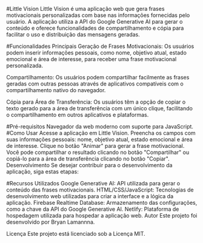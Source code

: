#Little Vision
Little Vision é uma aplicação web que gera frases motivacionais personalizadas com base nas informações fornecidas pelo usuário. A aplicação utiliza a API do Google Generative AI para gerar o conteúdo e oferece funcionalidades de compartilhamento e cópia para facilitar o uso e distribuição das mensagens geradas.

#Funcionalidades Principais
Geração de Frases Motivacionais: Os usuários podem inserir informações pessoais, como nome, objetivo atual, estado emocional e área de interesse, para receber uma frase motivacional personalizada.

Compartilhamento: Os usuários podem compartilhar facilmente as frases geradas com outras pessoas através de aplicativos compatíveis com o compartilhamento nativo do navegador.

Cópia para Área de Transferência: Os usuários têm a opção de copiar o texto gerado para a área de transferência com um único clique, facilitando o compartilhamento em outros aplicativos e plataformas.

#Pré-requisitos
Navegador da web moderno com suporte para JavaScript.
#Como Usar
Acesse a aplicação em Little Vision.
Preencha os campos com suas informações pessoais: nome, objetivo atual, estado emocional e área de interesse.
Clique no botão "Animar" para gerar a frase motivacional.
Você pode compartilhar o resultado clicando no botão "Compartilhar" ou copiá-lo para a área de transferência clicando no botão "Copiar".
Desenvolvimento
Se desejar contribuir para o desenvolvimento da aplicação, siga estas etapas:

#Recursos Utilizados
Google Generative AI: API utilizada para gerar o conteúdo das frases motivacionais.
HTML/CSS/JavaScript: Tecnologias de desenvolvimento web utilizadas para criar a interface e a lógica da aplicação.
Firebase Realtime Database: Armazenamento das configurações, como a chave da API do Google Generative AI.
Netlify: Plataforma de hospedagem utilizada para hospedar a aplicação web.
Autor
Este projeto foi desenvolvido por Bryan Lamannna.

Licença
Este projeto está licenciado sob a Licença MIT.
